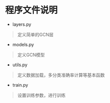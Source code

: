 # 程序文件说明
+ layers.py
> 定义简单的GCN层
+ models.py
> 定义GCN模型
+ utils.py
> 定义数据加载，多分类准确率计算等基本函数
+ train.py
> 设置训练参数，进行训练 
